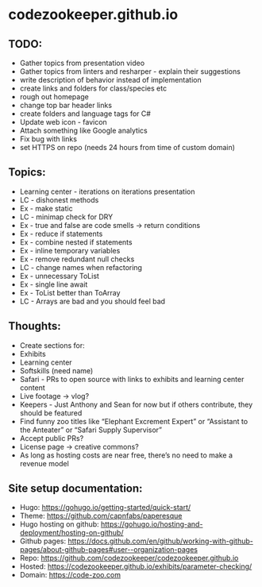 # codezookeeper.github.io

## TODO:

 * Gather topics from presentation video
 * Gather topics from linters and resharper - explain their suggestions
 * write description of behavior instead of implementation
 * create links and folders for class/species etc
 * rough out homepage
 * change top bar header links
 * create folders and language tags for C#
 * Update web icon - favicon
 * Attach something like Google analytics
 * Fix bug with links
 * set HTTPS on repo (needs 24 hours from time of custom domain)

## Topics:

 * Learning center - iterations on iterations presentation
 * LC - dishonest methods
 * Ex - make static
 * LC - minimap check for DRY
 * Ex - true and false are code smells -> return conditions
 * Ex - reduce if statements
 * Ex - combine nested if statements
 * Ex - inline temporary variables
 * Ex - remove redundant null checks
 * LC - change names when refactoring
 * Ex - unnecessary ToList
 * Ex - single line await
 * Ex - ToList better than ToArray
 * LC - Arrays are bad and you should feel bad

## Thoughts:

 * Create sections for:
  * Exhibits
  * Learning center
  * Softskills (need name)
  * Safari - PRs to open source with links to exhibits and learning center content
   * Live footage -> vlog?
  * Keepers - Just Anthony and Sean for now but if others contribute, they should be featured
   * Find funny zoo titles like “Elephant Excrement Expert” or “Assistant to the Anteater” or “Safari Supply Supervisor”
 * Accept public PRs?
 * License page -> creative commons?
  * As long as hosting costs are near free, there’s no need to make a revenue model

## Site setup documentation:

 * Hugo: https://gohugo.io/getting-started/quick-start/
 * Theme: https://github.com/capnfabs/paperesque
 * Hugo hosting on github: https://gohugo.io/hosting-and-deployment/hosting-on-github/
 * Github pages: https://docs.github.com/en/github/working-with-github-pages/about-github-pages#user--organization-pages
 * Repo: https://github.com/codezookeeper/codezookeeper.github.io
 * Hosted: https://codezookeeper.github.io/exhibits/parameter-checking/
 * Domain: https://code-zoo.com

